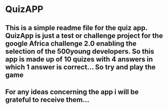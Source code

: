 # QuizAPP
This is a simple readme file for the quiz app.
QuizApp is just a test or challenge project for the google Africa challenge 2.0 enabling the selection of the 500young developers.
So this app is made up of 10 quizes with 4 answers in which 1 answer is correct...
So try and play the game
-------------------------------------------------------------------------------------------
For any ideas concerning the app i will be grateful to receive them...
-------------------------------------------------------------------------------------------
